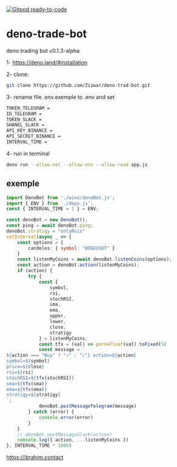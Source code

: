 [![Gitpod ready-to-code](https://img.shields.io/badge/Gitpod-ready--to--code-blue?logo=gitpod)](https://gitpod.io/#https://github.com/Zizwar/deno-trad-bot)
# deno-trade-bot
deno trading bot
v0.1.3-alpha

1- https://deno.land/#installation

2- clone: 
```sh 
git clone https://github.com/Zizwar/deno-trad-bot.git 
```

3- rename file .env.exemple to .env and set  
```sh 
TOKEN_TELEGRAM = 
ID_TELEGRAM = 
TOKEN_SLACK =
SHANEL_SLACK =
API_KEY_BINANCE = 
API_SECRET_BINANCE = 
INTERVAL_TIME = 
```

4- run in terminal
```sh
deno run --allow-net --allow-env --allow-read app.js
```
## exemple

```ts
import DenoBot from './wino/denoBot.js';
import { ENV } from './deps.js';
const { INTERVAL_TIME = 1 } = ENV;

const denoBot = new DenoBot();
const ping = await denoBot.ping;
denoBot.stratigy = "onlyRsis"
setInterval(async _ => {
    const options = {
        candeles: { symbol: "DOGEUSDT" }
    }
    const listenMyCoins = await denoBot.listenCoins(options);
    const action = denoBot.action(listenMyCoins);
    if (action) {
        try {
            const {
                symbol,
                rsi,
                stochRSI,
                sma,
                ema,
                upper,
                lower,
                close,
                stratigy
            } = listenMyCoins;
            const tfx = (val) => parseFloat(val).toFixed(5)
            const message = `
${action === "Buy" ? "⤴️" : "⤵️"} action=${action}
symbol=${symbol}
price=${close}
rsi=${rsi}
stochRSI=${tfx(stochRSI)}
sma=${tfx(sma)}
ema=${tfx(ema)} 
stratigy=${stratigy}
`;
            denoBot.postMessageTelegram(message)
        } catch (error) {
            console.error(error)
        }
    }
    // denoBot.postMessageSlacK(action)
    console.log({ action, ...listenMyCoins })
}, INTERVAL_TIME * 1000)
```
https://ibrahim.contact
